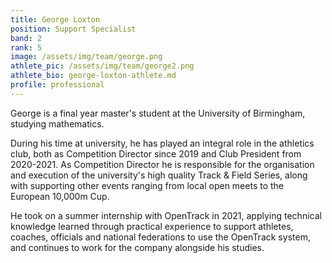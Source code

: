 ```yaml
---
title: George Loxton
position: Support Specialist
band: 2
rank: 5
image: /assets/img/team/george.png
athlete_pic: /assets/img/team/george2.png
athlete_bio: george-loxton-athlete.md
profile: professional
---
```


George is a final year master's student at the University of Birmingham, studying mathematics.

During his time at university, he has played an integral role in the athletics club, both as Competition Director since 2019 and Club President from 2020-2021.
As Competition Director he is responsible for the organisation and execution of the university's high quality Track & Field Series, along with supporting other events ranging from local open meets to the European 10,000m Cup.

He took on a summer internship with OpenTrack in 2021, applying technical knowledge learned through practical experience to support athletes, coaches, officials and national federations to use the OpenTrack system, and continues to work for the company alongside his studies.
